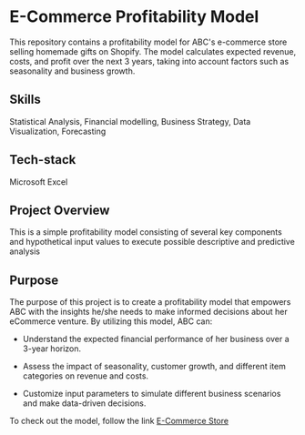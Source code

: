 
# E-Commerce Profitability Model

This repository contains a profitability model for ABC's e-commerce store selling homemade gifts on Shopify. The model calculates expected revenue, costs, and profit over the next 3 years, taking into account factors such as seasonality and business growth.


## Skills

Statistical Analysis, Financial modelling, Business Strategy, Data Visualization, Forecasting

## Tech-stack

Microsoft Excel
## Project Overview

This is a simple profitability model consisting of several key components and hypothetical input values to execute possible descriptive and predictive analysis
## Purpose

The purpose of this project is to create a profitability model that empowers ABC with the insights he/she needs to make informed decisions about her eCommerce venture. By utilizing this model, ABC can:

- Understand the expected financial performance of her business over a 3-year horizon.

- Assess the impact of seasonality, customer growth, and different item categories on revenue and costs.

- Customize input parameters to simulate different business scenarios and make data-driven decisions.

To check out the model, follow the link [E-Commerce Store](https://docs.google.com/spreadsheets/d/1QdiWLMmC1x8TVHkGi9NMc0-_nX5ZbFrdRaR0xewCCzk/edit?usp=sharing)